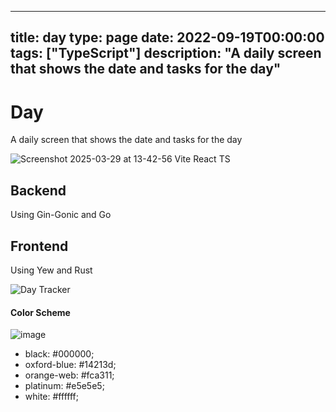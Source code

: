 
---
title: day
type: page
date: 2022-09-19T00:00:00
tags: ["TypeScript"]
description: "A daily screen that shows the date and tasks for the day"
---


# Day
A daily screen that shows the date and tasks for the day

![Screenshot 2025-03-29 at 13-42-56 Vite React TS](https://github.com/user-attachments/assets/b684dd65-198d-4ca7-9271-24f5cfa0708c)

## Backend
Using Gin-Gonic and Go

## Frontend
Using Yew and Rust

![Day Tracker](https://user-images.githubusercontent.com/35516367/190979519-856b76f0-d1e6-4ebd-a52d-b92f072b824f.png)

#### Color Scheme
![image](https://user-images.githubusercontent.com/35516367/190979617-2b10cf7c-961e-4aeb-8885-afaf3915a3e4.png)

- black: #000000;
- oxford-blue: #14213d;
- orange-web: #fca311;
- platinum: #e5e5e5;
- white: #ffffff;
